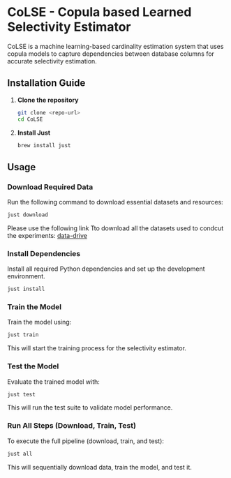 # CoLSE - Copula based Learned Selectivity Estimator


CoLSE is a machine learning-based cardinality estimation system that uses copula models to capture dependencies between database columns for accurate selectivity estimation.

## Installation Guide

1. **Clone the repository**
   ```bash
   git clone <repo-url>
   cd CoLSE
   ```
2. **Install Just**
   ```bash
   brew install just
   ```

## Usage

### Download Required Data

Run the following command to download essential datasets and resources:
```bash
just download
```

Please use the following link Tto download all the datasets used to condcut the experiments: [data-drive](https://mega.nz/folder/dGEF3KaR#9uGAu2EhfKHZJphr1BANUA)

### Install Dependencies

Install all required Python dependencies and set up the development environment.

```bash
just install
```

### Train the Model

Train the model using:
```bash
just train
```
This will start the training process for the selectivity estimator.

### Test the Model

Evaluate the trained model with:
```bash
just test
```
This will run the test suite to validate model performance.

### Run All Steps (Download, Train, Test)

To execute the full pipeline (download, train, and test):
```bash
just all
```
This will sequentially download data, train the model, and test it.

